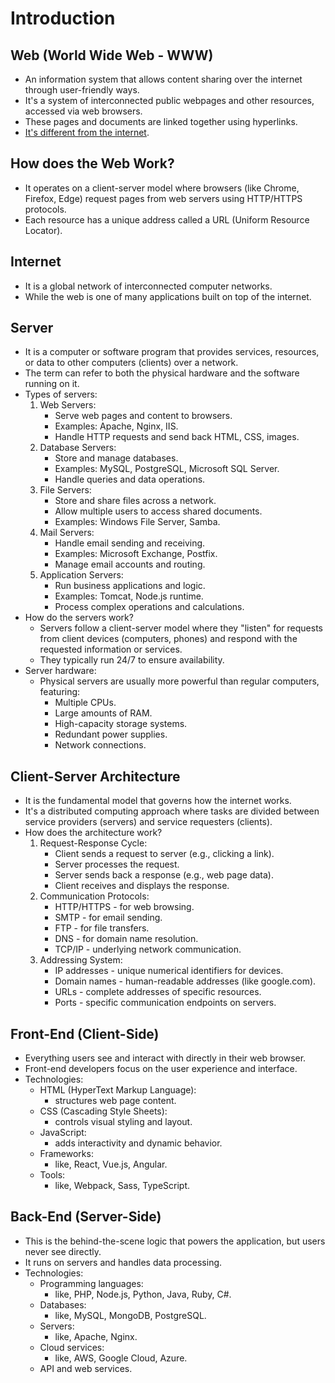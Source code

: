 # Introduction

## Web (World Wide Web - WWW)
- An information system that allows content sharing over the internet through user-friendly ways.
- It's a system of interconnected public webpages and other resources, accessed via web browsers.
- These pages and documents are linked together using hyperlinks.
- [It's different from the internet](#internet).

## How does the Web Work?
- It operates on a client-server model where browsers (like Chrome, Firefox, Edge) request pages from web servers using HTTP/HTTPS protocols.
- Each resource has a unique address called a URL (Uniform Resource Locator).

## Internet
- It is a global network of interconnected computer networks.
- While the web is one of many applications built on top of the internet.

## Server
- It is a computer or software program that provides services, resources, or data to other computers (clients) over a network.
- The term can refer to both the physical hardware and the software running on it.
- Types of servers:
  1. Web Servers:
     - Serve web pages and content to browsers.
     - Examples: Apache, Nginx, IIS.
     - Handle HTTP requests and send back HTML, CSS, images.
  2. Database Servers:
     - Store and manage databases.
     - Examples: MySQL, PostgreSQL, Microsoft SQL Server.
     - Handle queries and data operations.
  3. File Servers:
     - Store and share files across a network.
     - Allow multiple users to access shared documents.
     - Examples: Windows File Server, Samba.
  4. Mail Servers:
     - Handle email sending and receiving.
     - Examples: Microsoft Exchange, Postfix.
     - Manage email accounts and routing.
  5. Application Servers:
     - Run business applications and logic.
     - Examples: Tomcat, Node.js runtime.
     - Process complex operations and calculations.
- How do the servers work?
  - Servers follow a client-server model where they "listen" for requests from client devices (computers, phones) and respond with the requested information or services.
  - They typically run 24/7 to ensure availability.
- Server hardware:
  - Physical servers are usually more powerful than regular computers, featuring:
    - Multiple CPUs.
    - Large amounts of RAM.
    - High-capacity storage systems.
    - Redundant power supplies.
    - Network connections.

## Client-Server Architecture
- It is the fundamental model that governs how the internet works.
- It's a distributed computing approach where tasks are divided between service providers (servers) and service requesters (clients).
- How does the architecture work?
  1. Request-Response Cycle:
     - Client sends a request to server (e.g., clicking a link).
     - Server processes the request.
     - Server sends back a response (e.g., web page data).
     - Client receives and displays the response.
  2. Communication Protocols:
     - HTTP/HTTPS - for web browsing.
     - SMTP - for email sending.
     - FTP - for file transfers.
     - DNS - for domain name resolution.
     - TCP/IP - underlying network communication.
  3. Addressing System:
     - IP addresses - unique numerical identifiers for devices.
     - Domain names - human-readable addresses (like google.com).
     - URLs - complete addresses of specific resources.
     - Ports - specific communication endpoints on servers.
    
## Front-End (Client-Side)
- Everything users see and interact with directly in their web browser.
- Front-end developers focus on the user experience and interface.
- Technologies:
  - HTML (HyperText Markup Language):
    - structures web page content.
  - CSS (Cascading Style Sheets):
    - controls visual styling and layout.
  - JavaScript:
    - adds interactivity and dynamic behavior.
  - Frameworks:
    - like, React, Vue.js, Angular.
  - Tools:
    - like, Webpack, Sass, TypeScript.

## Back-End (Server-Side)
- This is the behind-the-scene logic that powers the application, but users never see directly.
- It runs on servers and handles data processing.
- Technologies:
  - Programming languages:
    - like, PHP, Node.js, Python, Java, Ruby, C#.
  - Databases:
    - like, MySQL, MongoDB, PostgreSQL.
  - Servers:
    - like, Apache, Nginx.
  - Cloud services:
    - like, AWS, Google Cloud, Azure.
  - API and web services.
